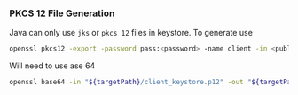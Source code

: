 ### PKCS 12 File Generation

Java can only use `jks` or `pkcs 12` files in keystore. To generate use
```bash
openssl pkcs12 -export -password pass:<password> -name client -in <public key file> -out <pkcs 12 file> -inkey <key file>
```

Will need to use ase 64
```bash
openssl base64 -in "${targetPath}/client_keystore.p12" -out "${targetPath}/client_keystore.b64"
```